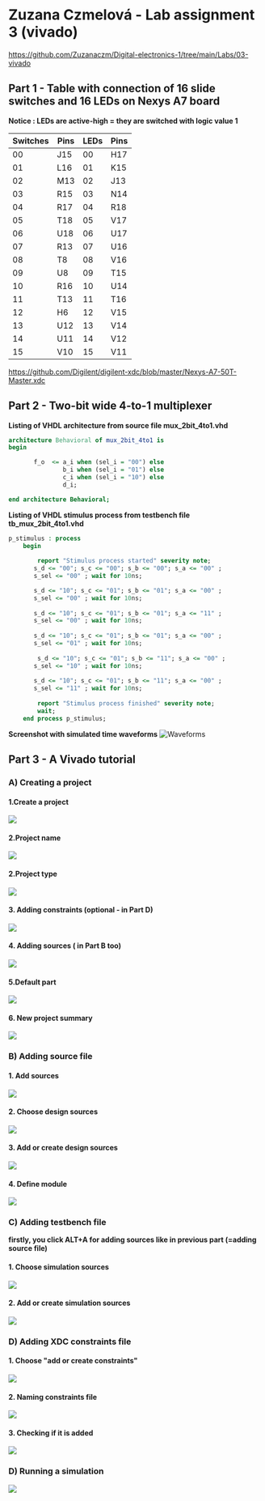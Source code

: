 # Zuzana Czmelová - Lab assignment 3 (vivado)

https://github.com/Zuzanaczm/Digital-electronics-1/tree/main/Labs/03-vivado

## Part 1 - Table with connection of 16 slide switches and 16 LEDs on Nexys A7 board

**Notice : LEDs are active-high = they are switched with logic value 1**

**Switches** | **Pins** | **LEDs** | **Pins**
------------ | ---------- | -------| ------
00 | J15     | 00| H17
01 | L16     |  01|K15
02 |  M13    | 02|J13
03 | R15     |03|N14  
04| R17    |04|R18 
05| T18|05|V17 
06| U18|06|U17 
07| R13 |07|U16 
08| T8    |08|V16
09| U8    |09|T15
10| R16|10|U14  
11| T13 |11|T16  
12| H6 |12| V15
13| U12|13|V14
14|  U11 |14|V12
15|V10| 15|V11  

https://github.com/Digilent/digilent-xdc/blob/master/Nexys-A7-50T-Master.xdc

## Part 2 - Two-bit wide 4-to-1 multiplexer

**Listing of VHDL architecture from source file mux_2bit_4to1.vhd**
```vhdl
architecture Behavioral of mux_2bit_4to1 is
begin

       f_o  <= a_i when (sel_i = "00") else
               b_i when (sel_i = "01") else
               c_i when (sel_i = "10") else
               d_i;

end architecture Behavioral;
```

**Listing of VHDL stimulus process from testbench file tb_mux_2bit_4to1.vhd**
```vhdl
p_stimulus : process
    begin
       
        report "Stimulus process started" severity note;
       s_d <= "00"; s_c <= "00"; s_b <= "00"; s_a <= "00" ;
       s_sel <= "00" ; wait for 10ns; 

       s_d <= "10"; s_c <= "01"; s_b <= "01"; s_a <= "00" ;
       s_sel <= "00" ; wait for 10ns; 
        
       s_d <= "10"; s_c <= "01"; s_b <= "01"; s_a <= "11" ;
       s_sel <= "00" ; wait for 10ns; 
       
       s_d <= "10"; s_c <= "01"; s_b <= "01"; s_a <= "00" ;
       s_sel <= "01" ; wait for 10ns; 
       
        s_d <= "10"; s_c <= "01"; s_b <= "11"; s_a <= "00" ;
       s_sel <= "10" ; wait for 10ns; 
       
       s_d <= "10"; s_c <= "01"; s_b <= "11"; s_a <= "00" ;
       s_sel <= "11" ; wait for 10ns; 
       
        report "Stimulus process finished" severity note;
        wait;
    end process p_stimulus;
```

**Screenshot with simulated time waveforms**
![Waveforms](images/waveforms.png)

## Part 3 - A Vivado tutorial

### A) Creating a project

#### 1.Create a project
![](images/0.png)
#### 2.Project name
![](images/1.png)
#### 2.Project type
![](images/2.png)
#### 3. Adding constraints (optional - in Part D)
![](images/2_1.png)
#### 4. Adding sources ( in Part B too)
![](images/3.png)
#### 5.Default part
![](images/4.png)
#### 6. New project summary
![](images/5.png)

### B) Adding source file 
#### 1. Add sources
![](images/6.png)
#### 2. Choose design sources
![](images/7.png)
#### 3. Add or create design sources
![](images/8.png)
#### 4. Define module
![](images/9.png)

### C) Adding testbench file 
**firstly, you click ALT+A for adding sources like in previous part (=adding source file)**

#### 1. Choose simulation sources 
![](images/10.png)
#### 2. Add or create simulation sources
![](images/11.png)

### D) Adding XDC constraints file
#### 1. Choose "add or create constraints"
![](images/12.png)
#### 2. Naming constraints file
![](images/13.png)
#### 3. Checking if it is added 
![](images/14.png)

### D) Running a simulation
![](images/15.png)




